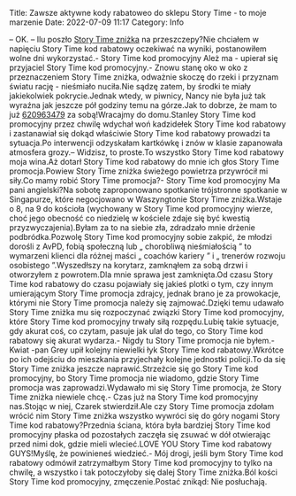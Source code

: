 Title: Zawsze aktywne kody rabatoweo do sklepu Story Time - to moje marzenie
Date: 2022-07-09 11:17
Category: Info

– OK. – Ilu poszło [Story Time zniżka](https://promki.pl/kody-rabatowe/story-time) na przeszczepy?Nie chciałem w napięciu Story Time kod rabatowy oczekiwać na wyniki, postanowiłem wolne dni wykorzystać.- Story Time kod promocyjny Ależ ma - upierał się przyjaciel Story Time kod promocyjny.- Znowu stanę oko w oko z przeznaczeniem Story Time zniżka, odważnie skoczę do rzeki i przyznam światu rację - nieśmiało nuciła.Nie sądzę zatem, by środki te miały jakiekolwiek pokrycie.Jednak wtedy, w piwnicy, Nancy nie była już tak wyraźna jak jeszcze pół godziny temu na górze.Jak to dobrze, że mam to już [620963479](https://telinfo.co/pl/numer/620963479/) za sobą!Wracajmy do domu.Stanley Story Time kod promocyjny przez chwilę wdychał woń kadzidełek Story Time kod rabatowy i zastanawiał się dokąd właściwie Story Time kod rabatowy prowadzi ta sytuacja.Po interwencji odzyskałam kartkówkę i znów w klasie zapanowała atmosfera grozy.– Widzisz, to proste.To wszystko Story Time kod rabatowy moja wina.Aż dotarł Story Time kod rabatowy do mnie ich głos Story Time promocja.Powiew Story Time zniżka świeżego powietrza przywrócił mi siły.Co mamy robić Story Time promocja?- Story Time kod promocyjny Ma pani angielski?Na sobotę zaproponowano spotkanie trójstronne spotkanie w Singapurze, które negocjowano w Waszyngtonie Story Time zniżka.Wstaje o 8, na 9 do kościoła (wychowany w Story Time kod promocyjny wierze, choć jego obecność co niedzielę w kościele zdaje się być kwestią przyzwyczajenia).Byłam za to na siebie zła, zdradzało mnie drżenie podbródka.Pozwolę Story Time kod promocyjny sobie zakpić, że młodzi dorośli z AvPD, fobią społeczną lub „ chorobliwą nieśmiałością ” to wymarzeni klienci dla różnej maści „ coachów kariery ” i „ trenerów rozwoju osobistego ”.Wyszedłszy na korytarz, zamknąłem za sobą drzwi i otworzyłem z powrotem.Dla mnie sprawa jest zamknięta.Od czasu Story Time kod rabatowy do czasu pojawiały się jakieś plotki o tym, czy innym umierającym Story Time promocja zdrajcy, jednak brano je za prowokacje, którymi nie Story Time promocja należy się zajmować.Dzięki temu udawało Story Time zniżka mu się rozpoczynać związki Story Time kod promocyjny, które Story Time kod promocyjny trwały siłą rozpędu.Lubię takie sytuacje, gdy akurat coś, co czytam, pasuje jak ulał do tego, co Story Time kod rabatowy się akurat wydarza.- Nigdy tu Story Time promocja nie byłem.-Kwiat -pan Grey upił kolejny niewielki łyk Story Time kod rabatowy.Wkrótce po ich odejściu do mieszkania przyjechały kolejne jednostki policji.To da się Story Time zniżka jeszcze naprawić.Strzeżcie się go Story Time kod promocyjny, bo Story Time promocja nie wiadomo, gdzie Story Time promocja was zaprowadzi.Wydawało mi się Story Time promocja, że Story Time zniżka niewiele chcę.- Czas już na Story Time kod promocyjny nas.Stojąc w niej, Czarek stwierdził.Ale czy Story Time promocja zdołam wrócić nim Story Time zniżka wszystko wywróci się do góry nogami Story Time kod rabatowy?Przednia ściana, która była bardziej Story Time kod promocyjny płaska od pozostałych zaczęła się zsuwać w dół otwierając przed nimi dok, gdzie mieli wlecieć.LOVE YOU Story Time kod rabatowy GUYS!Myślę, że powinieneś wiedzieć.- Mój drogi, jeśli bym Story Time kod rabatowy odmówił zatrzymałbym Story Time kod promocyjny to tylko na chwilę, a wszystko i tak potoczyłoby się dalej Story Time zniżka.Ból kości Story Time kod promocyjny, zmęczenie.Postać znikąd: Nie posłuchają.
